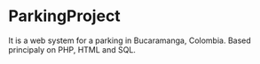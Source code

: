 # ParkingProject
It is a web system for a parking in Bucaramanga, Colombia. Based principaly on PHP, HTML and SQL.

